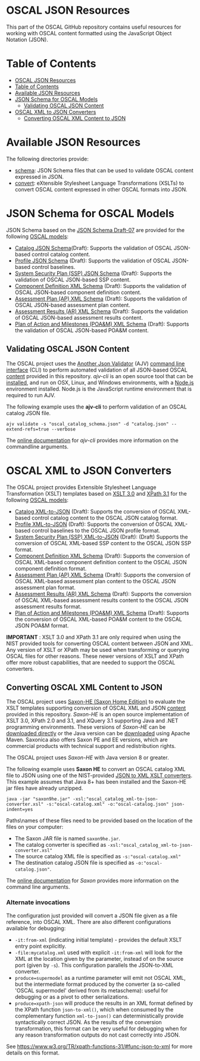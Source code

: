 # OSCAL JSON Resources

This part of the OSCAL GitHub repository contains useful resources for working with OSCAL content formatted using the JavaScript Object Notation (JSON).

# Table of Contents
<!-- TOC -->

- [OSCAL JSON Resources](#oscal-json-resources)
- [Table of Contents](#table-of-contents)
- [Available JSON Resources](#available-json-resources)
- [JSON Schema for OSCAL Models](#json-schema-for-oscal-models)
    - [Validating OSCAL JSON Content](#validating-oscal-json-content)
- [OSCAL XML to JSON Converters](#oscal-xml-to-json-converters)
    - [Converting OSCAL XML Content to JSON](#converting-oscal-xml-content-to-json)

<!-- /TOC -->

# Available JSON Resources

The following directories provide:

- [schema](schema): JSON Schema files that can be used to validate OSCAL content expressed in JSON.
- [convert](convert): eXtensible Stylesheet Language Transformations (XSLTs) to convert OSCAL content expressed in other OSCAL formats into JSON.

# JSON Schema for OSCAL Models

JSON Schema based on the [JSON Schema Draft-07](https://json-schema.org/specification-links.html#draft-7) are provided for the following [OSCAL models](https://pages.nist.gov/OSCAL/documentation/schema/):

- [Catalog JSON Schema](schema/oscal_catalog_schema.json)(Draft): Supports the validation of OSCAL JSON-based control catalog content.
- [Profile JSON Schema](schema/oscal_profile_schema.json) (Draft): Supports the validation of OSCAL JSON-based control baselines.
- [System Security Plan (SSP) JSON Schema](schema/oscal_ssp_schema.json) (Draft): Supports the validation of OSCAL JSON-based SSP content.
- [Component Definition XML Schema](schema/oscal_component_schema.json) (Draft): Supports the validation of OSCAL JSON-based component definition content.
- [Assessment Plan (AP) XML Schema](schema/oscal_assessment-plan_schema.json) (Draft): Supports the validation of OSCAL JSON-based assessment plan content.
- [Assessment Results (AR) XML Schema](schema/oscal_assessment-results_schema.json) (Draft):  Supports the validation of OSCAL JSON-based assessment results content.
- [Plan of Action and Milestones (POA&M) XML Schema](schema/oscal_poam_schema.json) (Draft): Supports the validation of OSCAL JSON-based POA&M content.

## Validating OSCAL JSON Content

The OSCAL project uses the [Another Json Validator](https://ajv.js.org/) (AJV) [command line interface](https://github.com/jessedc/ajv-cli) (CLI) to perform automated validation of all JSON-based OSCAL [content](../content) provided in this repository. *ajv-cli* is an open source tool that can be [installed](https://github.com/jessedc/ajv-cli#installation), and run on OSX, Linux, and Windows environments, with a [Node.js](https://nodejs.org/en/download/current/) environment installed. Node.js is the JavaScript runtime environment that is required to run AJV.

The following example uses the **ajv-cli** to perform validation of an OSCAL catalog JSON file.

```
ajv validate -s "oscal_catalog_schema.json" -d "catalog.json" --extend-refs=true --verbose
```

The [online documentation](https://github.com/jessedc/ajv-cli) for *ajv-cli* provides more information on the commandline arguments.

# OSCAL XML to JSON Converters

The OSCAL project provides Extensible Stylesheet Language Transformation (XSLT) templates based on [XSLT 3.0](https://www.w3.org/TR/xslt-30/) and [XPath 3.1](https://www.w3.org/TR/xpath-31/) for the following [OSCAL models](https://pages.nist.gov/OSCAL/documentation/schema/):

- [Catalog XML-to-JSON](convert/oscal_catalog_xml-to-json-converter.xsl) (Draft): Supports the conversion of OSCAL XML-based control catalog content to the OSCAL JSON catalog format.
- [Profile XML-to-JSON](convert/oscal_profile_xml-to-json-converter.xsl) (Draft): Supports the conversion of OSCAL XML-based control baselines to the OSCAL JSON profile format.
- [System Security Plan (SSP) XML-to-JSON](convert/oscal_ssp_xml-to-json-converter.xsl) (Draft): (Draft) Supports the conversion of OSCAL XML-based SSP content to the OSCAL JSON SSP format.
- [Component Definition XML Schema](convert/oscal_component_xml-to-json-converter.xsl) (Draft): Supports the conversion of OSCAL XML-based component definition content to the OSCAL JSON component definition format.
- [Assessment Plan (AP) XML Schema](convert/oscal_assessment-plan_xml-to-json-converter.xsl) (Draft): Supports the conversion of OSCAL XML-based assessment plan content to the OSCAL JSON assessment plan format.
- [Assessment Results (AR) XML Schema](convert/oscal_assessment-results_xml-to-json-converter.xsl) (Draft): Supports the conversion of OSCAL XML-based assessment results content to the OSCAL JSON assessment results format.
- [Plan of Action and Milestones (POA&M) XML Schema](convert/oscal_poam_xml-to-json-converter.xsl) (Draft): Supports the conversion of OSCAL XML-based POA&M content to the OSCAL JSON POA&M format.

**IMPORTANT** : XSLT 3.0 and XPath 3.1 are only required when using the NIST provided tools for converting OSCAL content between JSON and XML. Any version of XSLT or XPath may be used when transforming or querying OSCAL files for other reasons. These newer versions of XSLT and XPath offer more robust capabilities, that are needed to support the OSCAL converters.

## Converting OSCAL XML Content to JSON

The OSCAL project uses [Saxon-HE (Saxon Home Edition)](http://saxon.sourceforge.net/) to evaluate the XSLT templates supporting conversion of OSCAL XML and JSON [content](../content) provided in this repository. *Saxon-HE* is an open source implementation of XSLT 3.0, XPath 2.0 and 3.1, and XQuery 3.1 supporting Java and .NET programming environments. These versions of *Saxon-HE* can be [downloaded directly](http://saxon.sourceforge.net/#F9.9HE) or the Java version can be [downloaded](https://search.maven.org/artifact/net.sf.saxon/Saxon-HE) using Apache Maven. Saxonica also offers Saxon PE and EE versions, which are commercial products with technical support and redistribution rights.

The OSCAL project uses *Saxon-HE* with Java version 8 or greater.

The following example uses **Saxon HE** to convert an OSCAL catalog XML file to JSON using one of the NIST-provided [JSON to XML XSLT converters](convert). This example assumes that Java 8+ has been installed and the Saxon-HE jar files have already unzipped.

```
java -jar "saxon9he.jar" -xsl:"oscal_catalog_xml-to-json-converter.xsl" -s:"oscal-catalog.xml" -o:"oscal-catalog.json" json-indent=yes
```
 
Paths\names of these files need to be provided based on the location of the files on your computer:

* The Saxon JAR file is named ```saxon9he.jar```.
* The catalog converter is specified as ```-xsl:"oscal_catalog_xml-to-json-converter.xsl"```
* The source catalog XML file is specified as ```-s:"oscal-catalog.xml"```
* The destination catalog JSON file is specified as ```-o:"oscal-catalog.json"```.

The [online documentation](http://www.saxonica.com/documentation/#!using-xsl/commandline) for *Saxon* provides more information on the command line arguments.

### Alternate invocations

The configuration just provided will convert a JSON file given as a file reference, into OSCAL XML. There are also different configurations available for debugging:

* `-it:from-xml` (indicating initial template) - provides the default XSLT entry point explicitly.
* `-file:mycatalog.xml` used with explicit `-it:from-xml` will look for the XML at the location given by the parameter, instead of on the source port (given by `-s`). This configuration parallels the JSON-to-XML converter.
* `produce=supermodel` as a runtime parameter will emit not OSCAL XML, but the intermediate format produced by the converter (a so-called 'OSCAL supermodel' derived from its metaschema): useful for debugging or as a pivot to other serializations.
* `produce=xpath-json` will produce the results in an XML format defined by the XPath function `json-to-xml()`, which when consumed by the complementary function `xml-to-json()` can deterministically provide syntactically correct JSON. As the results of the conversion transformation, this format can be very useful for debugging when for any reason transformation outputs do not cast correctly into JSON.

See https://www.w3.org/TR/xpath-functions-31/#func-json-to-xml for more details on this format.

